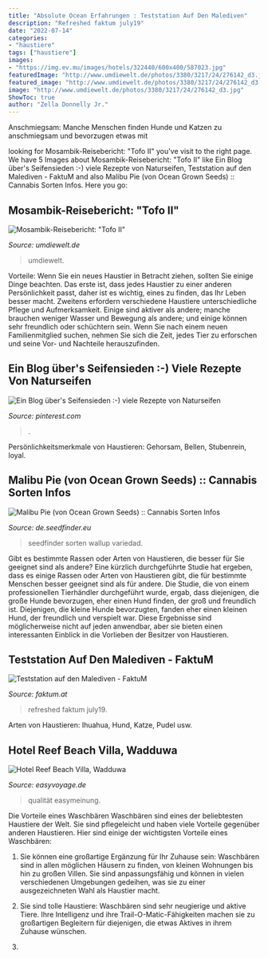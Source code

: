 ```yaml
---
title: "Absolute Ocean Erfahrungen : Teststation Auf Den Malediven"
description: "Refreshed faktum july19"
date: "2022-07-14"
categories:
- "haustiere"
tags: ["haustiere"]
images:
- "https://img.ev.mu/images/hotels/322440/600x400/587023.jpg"
featuredImage: "http://www.umdiewelt.de/photos/3380/3217/24/276142_d3.jpg"
featured_image: "http://www.umdiewelt.de/photos/3380/3217/24/276142_d3.jpg"
image: "http://www.umdiewelt.de/photos/3380/3217/24/276142_d3.jpg"
ShowToc: true
author: "Zella Donnelly Jr."
---
```



Anschmiegsam: Manche Menschen finden Hunde und Katzen zu anschmiegsam und bevorzugen etwas mit

	

		
looking for Mosambik-Reisebericht: &quot;Tofo II&quot; you've visit to the right page. We have 5 Images about Mosambik-Reisebericht: &quot;Tofo II&quot; like Ein Blog über&#039;s Seifensieden :-) viele Rezepte von Naturseifen, Teststation auf den Malediven - FaktuM and also Malibu Pie (von Ocean Grown Seeds) :: Cannabis Sorten Infos. Here you go:
		
    
## Mosambik-Reisebericht: &quot;Tofo II&quot;

<img loading=lazy src="http://www.umdiewelt.de/photos/3380/3217/24/276142_d3.jpg" onerror="this.onerror=null;this.src='https://tse2.mm.bing.net/th?id=OIP.V6riCq1g0Vf06F3okYJ83AHaFj&amp;pid=15.1';" alt="Mosambik-Reisebericht: &quot;Tofo II&quot;">

_Source: umdiewelt.de_

>umdiewelt. 

	

Vorteile:
Wenn Sie ein neues Haustier in Betracht ziehen, sollten Sie einige Dinge beachten. Das erste ist, dass jedes Haustier zu einer anderen Persönlichkeit passt, daher ist es wichtig, eines zu finden, das Ihr Leben besser macht. Zweitens erfordern verschiedene Haustiere unterschiedliche Pflege und Aufmerksamkeit. Einige sind aktiver als andere; manche brauchen weniger Wasser und Bewegung als andere; und einige können sehr freundlich oder schüchtern sein. Wenn Sie nach einem neuen Familienmitglied suchen, nehmen Sie sich die Zeit, jedes Tier zu erforschen und seine Vor- und Nachteile herauszufinden.

    
## Ein Blog über&#039;s Seifensieden :-) Viele Rezepte Von Naturseifen

<img loading=lazy src="https://i.pinimg.com/474x/ca/6e/d0/ca6ed01fff08ad2168ac0ddfe87f2b7e.jpg" onerror="this.onerror=null;this.src='https://tse4.mm.bing.net/th?id=OIP.H0xWTEbD0x0Gk1vFH5sOwgAAAA&amp;pid=15.1';" alt="Ein Blog über&#039;s Seifensieden :-) viele Rezepte von Naturseifen">

_Source: pinterest.com_

>. 

	

Persönlichkeitsmerkmale von Haustieren: Gehorsam, Bellen, Stubenrein, loyal.

    
## Malibu Pie (von Ocean Grown Seeds) :: Cannabis Sorten Infos

<img loading=lazy src="https://de.seedfinder.eu/pics/01seeds/Ocean_Grown_Seeds/Ocean_Grown_Seeds_-_Malibu_Pie.jpg" onerror="this.onerror=null;this.src='https://tse4.mm.bing.net/th?id=OIP.fffDSfJpfYypOFLsUqYFEAHaE6&amp;pid=15.1';" alt="Malibu Pie (von Ocean Grown Seeds) :: Cannabis Sorten Infos">

_Source: de.seedfinder.eu_

>seedfinder sorten wallup variedad. 

	

Gibt es bestimmte Rassen oder Arten von Haustieren, die besser für Sie geeignet sind als andere?
Eine kürzlich durchgeführte Studie hat ergeben, dass es einige Rassen oder Arten von Haustieren gibt, die für bestimmte Menschen besser geeignet sind als für andere. Die Studie, die von einem professionellen Tierhändler durchgeführt wurde, ergab, dass diejenigen, die große Hunde bevorzugen, eher einen Hund finden, der groß und freundlich ist. Diejenigen, die kleine Hunde bevorzugten, fanden eher einen kleinen Hund, der freundlich und verspielt war. Diese Ergebnisse sind möglicherweise nicht auf jeden anwendbar, aber sie bieten einen interessanten Einblick in die Vorlieben der Besitzer von Haustieren.

    
## Teststation Auf Den Malediven - FaktuM

<img loading=lazy src="https://faktum.at/wp-content/uploads/2020/11/The-Nautilus-Maldives_15-c-The-Nautilus-Maldives.jpg" onerror="this.onerror=null;this.src='https://tse1.mm.bing.net/th?id=OIP.NAf1NBuVdN4eyEJOMmMnJwHaE7&amp;pid=15.1';" alt="Teststation auf den Malediven - FaktuM">

_Source: faktum.at_

>refreshed faktum july19. 

	

Arten von Haustieren: Ihuahua, Hund, Katze, Pudel usw.

    
## Hotel Reef Beach Villa, Wadduwa

<img loading=lazy src="https://img.ev.mu/images/hotels/322440/600x400/587023.jpg" onerror="this.onerror=null;this.src='https://tse1.mm.bing.net/th?id=OIP.QcjKfd_vfyfTOUKbJ9XcLwHaE8&amp;pid=15.1';" alt="Hotel Reef Beach Villa, Wadduwa">

_Source: easyvoyage.de_

>qualität easymeinung. 

	

Die Vorteile eines Waschbären
Waschbären sind eines der beliebtesten Haustiere der Welt. Sie sind pflegeleicht und haben viele Vorteile gegenüber anderen Haustieren. Hier sind einige der wichtigsten Vorteile eines Waschbären:
1. Sie können eine großartige Ergänzung für Ihr Zuhause sein: Waschbären sind in allen möglichen Häusern zu finden, von kleinen Wohnungen bis hin zu großen Villen. Sie sind anpassungsfähig und können in vielen verschiedenen Umgebungen gedeihen, was sie zu einer ausgezeichneten Wahl als Haustier macht.

2. Sie sind tolle Haustiere: Waschbären sind sehr neugierige und aktive Tiere. Ihre Intelligenz und ihre Trail-O-Matic-Fähigkeiten machen sie zu großartigen Begleitern für diejenigen, die etwas Aktives in ihrem Zuhause wünschen.

3.

